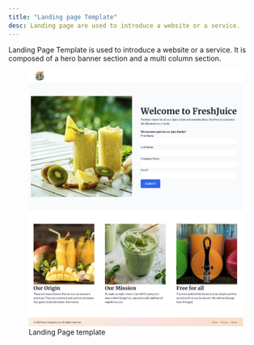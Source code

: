 ```yaml
---
title: "Landing page Template"
desc: Landing page are used to introduce a website or a service.
---
```


Landing Page Template is used to introduce a website or a service. It is composed of a hero banner section and a multi column section.

<figure>
  <img src="./landing-page.png" alt="Image of the default Landing Page Layout" eleventy:widths="500">
  <figcaption>Landing Page template</figcaption>
</figure>
